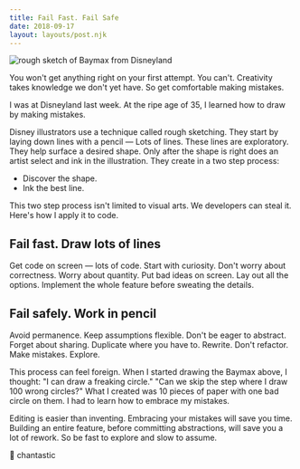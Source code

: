 ```yaml
---
title: Fail Fast. Fail Safe
date: 2018-09-17
layout: layouts/post.njk
---
```


![rough sketch of Baymax from Disneyland](/img/fail-fast-fail-safe-image.jpeg)

You won't get anything right on your first attempt.
You can't.
Creativity takes knowledge we don't yet have.
So get comfortable making mistakes.

I was at Disneyland last week.
At the ripe age of 35,
I learned how to draw by making mistakes.

Disney illustrators use a technique called rough sketching.
They start by laying down lines with a pencil —
Lots of lines.
These lines are exploratory.
They help surface a desired shape.
Only after the shape is right does an artist select and ink in the illustration.
They create in a two step process:

- Discover the shape.
- Ink the best line.

This two step process isn't limited to visual arts.
We developers can steal it.
Here's how I apply it to code.

## Fail fast. Draw lots of lines

Get code on screen — lots of code.
Start with curiosity.
Don't worry about correctness.
Worry about quantity.
Put bad ideas on screen.
Lay out all the options.
Implement the whole feature before sweating the details.

## Fail safely. Work in pencil

Avoid permanence.
Keep assumptions flexible.
Don't be eager to abstract.
Forget about sharing.
Duplicate where you have to.
Rewrite.
Don't refactor.
Make mistakes.
Explore.

This process can feel foreign.
When I started drawing the Baymax above, I thought:
"I can draw a freaking circle."
"Can we skip the step where I draw 100 wrong circles?"
What I created was 10 pieces of paper with one bad circle on them.
I had to learn how to embrace my mistakes.

Editing is easier than inventing.
Embracing your mistakes will save you time.
Building an entire feature, before committing abstractions, will save you a lot of rework.
So be fast to explore and slow to assume.

🌈 chantastic
